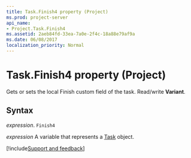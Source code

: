 ```yaml
---
title: Task.Finish4 property (Project)
ms.prod: project-server
api_name:
- Project.Task.Finish4
ms.assetid: 2aeb84fd-33ea-7a0e-2f4c-18a88e79af9a
ms.date: 06/08/2017
localization_priority: Normal
---
```



# Task.Finish4 property (Project)

Gets or sets the local Finish custom field of the task. Read/write  **Variant**.


## Syntax

_expression_. `Finish4`

_expression_ A variable that represents a [Task](./Project.Task.md) object.

[!include[Support and feedback](~/includes/feedback-boilerplate.md)]